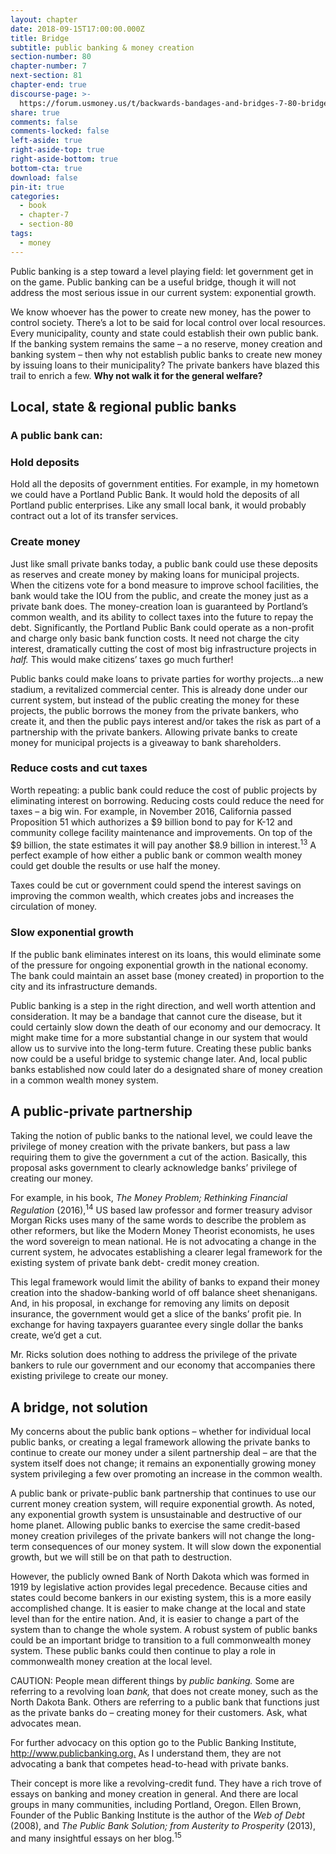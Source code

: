 ```yaml
---
layout: chapter
date: 2018-09-15T17:00:00.000Z
title: Bridge
subtitle: public banking & money creation
section-number: 80
chapter-number: 7
next-section: 81
chapter-end: true
discourse-page: >-
  https://forum.usmoney.us/t/backwards-bandages-and-bridges-7-80-bridge-public-banking-money-creation/
share: true
comments: false
comments-locked: false
left-aside: true
right-aside-top: true
right-aside-bottom: true
bottom-cta: true
download: false
pin-it: true
categories:
  - book
  - chapter-7
  - section-80
tags:
  - money
---
```

Public banking is a step toward a level playing field: let government
get in on the game. Public banking can be a useful bridge, though
it will not address the most serious issue in our current system:
exponential growth.

We know whoever has the power to create new money, has the
power to control society. There’s a lot to be said for local control over
local resources. Every municipality, county and state could establish
their own public bank. If the banking system remains the same – a
no reserve, money creation and banking system – then why not
establish public banks to create new money by issuing loans to their
municipality? The private bankers have blazed this trail to enrich a
few. **Why not walk it for the general welfare?**

## Local, state & regional public banks

### A public bank can:

### Hold deposits

Hold all the deposits of government entities. For example, in my
hometown we could have a Portland Public Bank. It would hold the
deposits of all Portland public enterprises. Like any small local bank,
it would probably contract out a lot of its transfer services.

### Create money

Just like small private banks today, a public bank could use these
deposits as reserves and create money by making loans for municipal
projects. When the citizens vote for a bond measure to improve
school facilities, the bank would take the IOU from the public, and
create the money just as a private bank does. The money-creation
loan is guaranteed by Portland’s common wealth, and its ability to
collect taxes into the future to repay the debt. Significantly, the Portland Public Bank could operate as a non-profit
and charge only basic bank function costs. It need not charge the
city interest, dramatically cutting the cost of most big infrastructure
projects in _half._ This would make citizens’ taxes go much further!

Public banks could make loans to private parties for worthy
projects...a new stadium, a revitalized commercial center. This is
already done under our current system, but instead of the public
creating the money for these projects, the public borrows the money
from the private bankers, who create it, and then the public pays
interest and/or takes the risk as part of a partnership with the private
bankers. Allowing private banks to create money for municipal
projects is a giveaway to bank shareholders.

### Reduce costs and cut taxes

Worth repeating: a public bank could reduce the cost of public
projects by eliminating interest on borrowing. Reducing costs could
reduce the need for taxes – a big win. For example, in November
2016, California passed Proposition 51 which authorizes a $9 billion
bond to pay for K-12 and community college facility maintenance
and improvements. On top of the $9 billion, the state estimates it will
pay another $8.9 billion in interest.<sup>13</sup> A perfect example of how either
a public bank or common wealth money could get double the results
or use half the money.

Taxes could be cut or government could spend the interest savings on
improving the common wealth, which creates jobs and increases the
circulation of money.

### Slow exponential growth

If the public bank eliminates interest on its loans, this would
eliminate some of the pressure for ongoing exponential growth in the
national economy. The bank could maintain an asset base (money
created) in proportion to the city and its infrastructure demands.

Public banking is a step in the right direction, and well worth
attention and consideration. It may be a bandage that cannot
cure the disease, but it could certainly slow down the death of
our economy and our democracy. It might make time for a more
substantial change in our system that would allow us to survive into
the long-term future.
Creating these public banks now could be a useful bridge to systemic
change later. And, local public banks established now could later
do a designated share of money creation in a common wealth
money system.

## A public-private partnership

Taking the notion of public banks to the national level, we could
leave the privilege of money creation with the private bankers, but
pass a law requiring them to give the government a cut of the action.
Basically, this proposal asks government to clearly acknowledge banks’
privilege of creating our money.

For example, in his book, _The Money Problem; Rethinking Financial
Regulation_ (2016),<sup>14</sup> US based law professor and former treasury
advisor Morgan Ricks uses many of the same words to describe the
problem as other reformers, but like the Modern Money Theorist
economists, he uses the word sovereign to mean national. He is not
advocating a change in the current system, he advocates establishing
a clearer legal framework for the existing system of private bank debt-
credit money creation.

This legal framework would limit the ability of banks to expand their
money creation into the shadow-banking world of off balance sheet
shenanigans. And, in his proposal, in exchange for removing any
limits on deposit insurance, the government would get a slice of the
banks’ profit pie. In exchange for having taxpayers guarantee every
single dollar the banks create, we’d get a cut.

Mr. Ricks solution does nothing to address the privilege of the private
bankers to rule our government and our economy that accompanies
there existing privilege to create our money.

## A bridge, not solution

My concerns about the public bank options – whether for individual
local public banks, or creating a legal framework allowing the private
banks to continue to create our money under a silent partnership
deal – are that the system itself does not change; it remains an
exponentially growing money system privileging a few over
promoting an increase in the common wealth.

A public bank or private-public bank partnership that continues
to use our current money creation system, will require exponential
growth. As noted, any exponential growth system is unsustainable
and destructive of our home planet. Allowing public banks to
exercise the same credit-based money creation privileges of the
private bankers will not change the long-term consequences of our
money system. It will slow down the exponential growth, but we will
still be on that path to destruction.

However, the publicly owned Bank of North Dakota which was
formed in 1919 by legislative action provides legal precedence.
Because cities and states could become bankers in our existing system,
this is a more easily accomplished change. It is easier to make change
at the local and state level than for the entire nation. And, it is easier
to change a part of the system than to change the whole system. A
robust system of public banks could be an important bridge to
transition to a full commonwealth money system. These public banks
could then continue to play a role in commonwealth money creation
at the local level.

CAUTION: People mean different things by _public banking._ Some are
referring to a revolving loan _bank,_ that does not create money, such
as the North Dakota Bank. Others are referring to a public bank
that functions just as the private banks do – creating money for their
customers. Ask, what advocates mean.

For further advocacy on this option go to the Public Banking
Institute, <http://www.publicbanking.org.> As I understand them, they are not
advocating a bank that competes head-to-head with private banks.

Their concept is more like a revolving-credit fund. They have a rich
trove of essays on banking and money creation in general. And there
are local groups in many communities, including Portland, Oregon.
Ellen Brown, Founder of the Public Banking Institute is the author of
the _Web of Debt_ (2008), and _The Public Bank Solution; from Austerity
to Prosperity_ (2013), and many insightful essays on her blog.<sup>15</sup>
